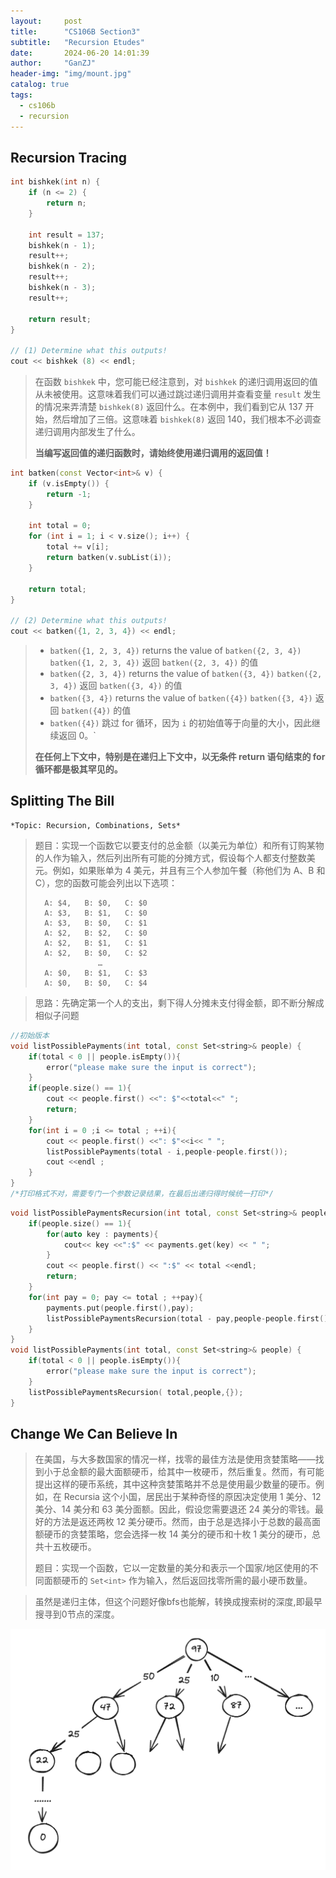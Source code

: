 ```yaml
---
layout:     post
title:      "CS106B Section3"
subtitle:   "Recursion Etudes"
date:       2024-06-20 14:01:39
author:     "GanZJ"
header-img: "img/mount.jpg"
catalog: true
tags:
  - cs106b
  - recursion
---
```


## Recursion Tracing

```cpp
int bishkek(int n) {
    if (n <= 2) {
        return n;
    }

    int result = 137;
    bishkek(n - 1);
    result++;
    bishkek(n - 2);
    result++;
    bishkek(n - 3);
    result++;

    return result;
}

// (1) Determine what this outputs!
cout << bishkek (8) << endl;  
```

> 在函数 `bishkek` 中，您可能已经注意到，对 `bishkek` 的递归调用返回的值从未被使用。这意味着我们可以通过跳过递归调用并查看变量 `result` 发生的情况来弄清楚 `bishkek(8)` 返回什么。在本例中，我们看到它从 137 开始，然后增加了三倍。这意味着 `bishkek(8)` 返回 140，我们根本不必调查递归调用内部发生了什么。
>
> **当编写返回值的递归函数时，请始终使用递归调用的返回值！**



```cpp
int batken(const Vector<int>& v) {
    if (v.isEmpty()) {
        return -1;
    }

    int total = 0;
    for (int i = 1; i < v.size(); i++) {
        total += v[i];
        return batken(v.subList(i));
    }

    return total;
}

// (2) Determine what this outputs!
cout << batken({1, 2, 3, 4}) << endl;
```

> - `batken({1, 2, 3, 4})` returns the value of `batken({2, 3, 4})`
>   `batken({1, 2, 3, 4})` 返回 `batken({2, 3, 4})` 的值
> - `batken({2, 3, 4})` returns the value of `batken({3, 4})`
>   `batken({2, 3, 4})` 返回 `batken({3, 4})` 的值
> - `batken({3, 4})` returns the value of `batken({4})`
>   `batken({3, 4})` 返回 `batken({4})` 的值
> - `batken({4})` 跳过 for 循环，因为 `i` 的初始值等于向量的大小，因此继续返回 0。`
>
> **在任何上下文中，特别是在递归上下文中，以无条件 return 语句结束的 for 循环都是极其罕见的。**



## Splitting The Bill

 	*Topic: Recursion, Combinations, Sets*

> 题目：实现一个函数它以要支付的总金额（以美元为单位）和所有订购某物的人作为输入，然后列出所有可能的分摊方式，假设每个人都支付整数美元。例如，如果账单为 4 美元，并且有三个人参加午餐（称他们为 A、B 和 C），您的函数可能会列出以下选项：
>
> ```plain
>   A: $4,   B: $0,   C: $0
>   A: $3,   B: $1,   C: $0
>   A: $3,   B: $0,   C: $1
>   A: $2,   B: $2,   C: $0
>   A: $2,   B: $1,   C: $1
>   A: $2,   B: $0,   C: $2
>               …
>   A: $0,   B: $1,   C: $3
>   A: $0,   B: $0,   C: $4
> ```

> 思路：先确定第一个人的支出，剩下得人分摊未支付得金额，即不断分解成相似子问题

```cpp
//初始版本
void listPossiblePayments(int total, const Set<string>& people) {
    if(total < 0 || people.isEmpty()){
        error("please make sure the input is correct");
    }
    if(people.size() == 1){
        cout << people.first() <<": $"<<total<<" ";
        return;
    }
    for(int i = 0 ;i <= total ; ++i){
        cout << people.first() <<": $"<<i<< " ";
        listPossiblePayments(total - i,people-people.first());
        cout <<endl ;
    }
}
/*打印格式不对，需要专门一个参数记录结果，在最后出递归得时候统一打印*/
```



```cpp
void listPossiblePaymentsRecursion(int total, const Set<string>& people,Map<string,int>payments){
    if(people.size() == 1){
        for(auto key : payments){
            cout<< key <<":$" << payments.get(key) << " ";
        }
        cout << people.first() << ":$" << total <<endl;
        return;
    }
    for(int pay = 0; pay <= total ; ++pay){
        payments.put(people.first(),pay);
        listPossiblePaymentsRecursion(total - pay,people-people.first(),payments);
    }
}
void listPossiblePayments(int total, const Set<string>& people) {
    if(total < 0 || people.isEmpty()){
        error("please make sure the input is correct");
    }
    listPossiblePaymentsRecursion( total,people,{});
}
```



## Change We Can Believe In

> ​    在美国，与大多数国家的情况一样，找零的最佳方法是使用贪婪策略——找到小于总金额的最大面额硬币，给其中一枚硬币，然后重复。然而，有可能提出这样的硬币系统，其中这种贪婪策略并不总是使用最少数量的硬币。例如，在 Recursia 这个小国，居民出于某种奇怪的原因决定使用 1 美分、12 美分、14 美分和 63 美分面额。因此，假设您需要退还 24 美分的零钱。最好的方法是返还两枚 12 美分硬币。然而，由于总是选择小于总数的最高面额硬币的贪婪策略，您会选择一枚 14 美分的硬币和十枚 1 美分的硬币，总共十五枚硬币。
>
> 题目：实现一个函数，它以一定数量的美分和表示一个国家/地区使用的不同面额硬币的 `Set<int>` 作为输入，然后返回找零所需的最小硬币数量。

> 虽然是递归主体，但这个问题好像bfs也能解，转换成搜索树的深度,即最早搜寻到0节点的深度。

![image-20240620170346592](/img/in-post/image-20240620170346592.png)
